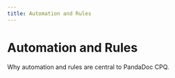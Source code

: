 ```yaml
---
title: Automation and Rules
---
```

# Automation and Rules

Why automation and rules are central to PandaDoc CPQ.
